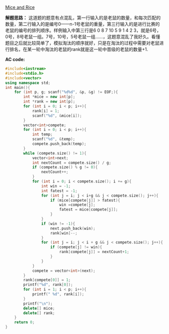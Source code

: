[Mice and Rice](https://www.patest.cn/contests/pat-a-practise/1056)


**解题思路：**
这道题的题意有点混乱，第一行输入的是老鼠的数量，和每次匹配的数量，第二行输入的是编号0——n-1号老鼠的重量，第三行输入的是进行比赛的老鼠的编号的排列顺序。样例输入中第三行是6 0 8 7 10 5 9 1 4 2 3，就是6号，0号，8号老鼠一组。7号，10号，5号老鼠一组……，这题意混乱了我好久。看懂题目之后就比较简单了，模拟淘汰的顺序就好，只是在淘汰的过程中需要对老鼠进行排名，在某一轮中淘汰的老鼠的rank就是这一轮中晋级的老鼠的数量+1.

**AC code:**

``` c++
#include<iostream>
#include<stdio.h>
#include<vector>
using namespace std;
int main(){
    for (int p, g; scanf("%d%d", &p, &g) != EOF;){
        int *mice = new int[p];
        int *rank = new int[p];
        for (int i = 0; i < p; i++){
            rank[i] = 1;
            scanf("%d", &mice[i]);
        }
        vector<int>compete;
        for (int i = 0; i < p; i++){
            int temp;
            scanf("%d", &temp);
            compete.push_back(temp);
        }
        while (compete.size() != 1){
            vector<int>next;
            int nextCount = compete.size() / g;
            if (compete.size() % g != 0){
                nextCount++;
            }
            for (int i = 0; i < compete.size(); i += g){
                int win = -1;
                int fatest = -1;
                for (int j = i; j < i+g && j < compete.size(); j++){
                    if (mice[compete[j]] > fatest){
                        win =compete[j];
                        fatest = mice[compete[j]];
                    }
                }
                if (win != -1){
                    next.push_back(win);
                    rank[win]--;
                }
                for (int j = i; j < i + g && j < compete.size(); j++){
                    if (compete[j] != win){
                        rank[compete[j]] = nextCount+1;
                    }
                }
            }
            compete = vector<int>(next);
        }
        rank[compete[0]] = 1;
        printf("%d", rank[0]);
        for (int i = 1; i < p; i++){
            printf(" %d", rank[i]);
        }
        printf("\n");
        delete[] mice;
        delete[] rank;
    }
    return 0;
}
```